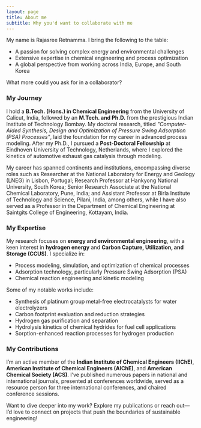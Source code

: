 ```yaml
---
layout: page
title: About me
subtitle: Why you'd want to collaborate with me
---
```


My name is Rajasree Retnamma. I bring the following to the table:

- A passion for solving complex energy and environmental challenges
- Extensive expertise in chemical engineering and process optimization
- A global perspective from working across India, Europe, and South Korea

What more could you ask for in a collaborator?

### My Journey

I hold a **B.Tech. (Hons.) in Chemical Engineering** from the University of Calicut, India, followed by an **M.Tech. and Ph.D.** from the prestigious Indian Institute of Technology Bombay. My doctoral research, titled *"Computer-Aided Synthesis, Design and Optimization of Pressure Swing Adsorption (PSA) Processes"*, laid the foundation for my career in advanced process modeling. After my Ph.D., I pursued a **Post-Doctoral Fellowship** at Eindhoven University of Technology, Netherlands, where I explored the kinetics of automotive exhaust gas catalysis through modeling.

My career has spanned continents and institutions, encompassing diverse roles such as Researcher at the National Laboratory for Energy and Geology (LNEG) in Lisbon, Portugal; Research Professor at Hankyong National University, South Korea; Senior Research Associate at the National Chemical Laboratory, Pune, India; and Assistant Professor at Birla Institute of Technology and Science, Pilani, India, among others, while I have also served as a Professor in the Department of Chemical Engineering at Saintgits College of Engineering, Kottayam, India.

### My Expertise

My research focuses on **energy and environmental engineering**, with a keen interest in **hydrogen energy** and **Carbon Capture, Utilization, and Storage (CCUS)**. I specialize in:
- Process modeling, simulation, and optimization of chemical processes
- Adsorption technology, particularly Pressure Swing Adsorption (PSA)
- Chemical reaction engineering and kinetic modeling

Some of my notable works include:
- Synthesis of platinum group metal-free electrocatalysts for water electrolyzers
- Carbon footprint evaluation and reduction strategies
- Hydrogen gas purification and separation
- Hydrolysis kinetics of chemical hydrides for fuel cell applications
- Sorption-enhanced reaction processes for hydrogen production

### My Contributions

I’m an active member of the **Indian Institute of Chemical Engineers (IIChE)**, **American Institute of Chemical Engineers (AIChE)**, and **American Chemical Society (ACS)**. I’ve published numerous papers in national and international journals, presented at conferences worldwide, served as a resource person for three international conferences, and chaired conference sessions.

Want to dive deeper into my work? Explore my publications or reach out—I’d love to connect on projects that push the boundaries of sustainable engineering!
